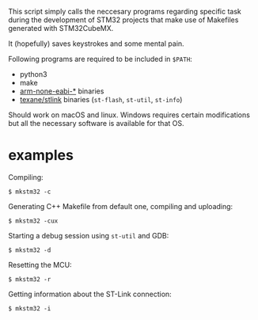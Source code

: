 This script simply calls the neccesary programs
regarding specific task during the development
of STM32 projects that make use of Makefiles
generated with STM32CubeMX.

It (hopefully) saves keystrokes and some mental pain.

Following programs are required to be included in `$PATH`:

* python3
* make
* [arm-none-eabi-\*](https://developer.arm.com/open-source/gnu-toolchain/gnu-rm/downloads) binaries
* [texane/stlink](https://github.com/texane/stlink) binaries (`st-flash`,
`st-util`, `st-info`)

Should work on macOS and linux. Windows requires certain
modifications but all the necessary software is available
for that OS.

# examples

Compiling:

    $ mkstm32 -c

Generating C++ Makefile from default one, compiling and uploading:

    $ mkstm32 -cux

Starting a debug session using `st-util` and GDB:

    $ mkstm32 -d

Resetting the MCU:

    $ mkstm32 -r
    
Getting information about the ST-Link connection:

    $ mkstm32 -i   
